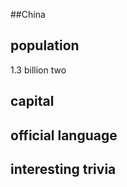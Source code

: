 ##China
## population
1.3 billion two

## capital

 
## official language


## interesting trivia



